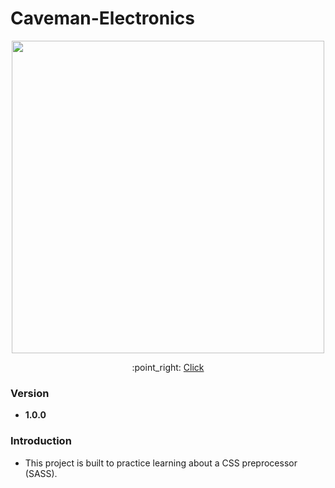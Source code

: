<h1>Caveman-Electronics</h1>
<p align="center">
    <img src="https://github.com/santichoks/Caveman-Electronics/blob/main/img/demo.gif?raw=true" height="500"/>
</p>
<p align="center">
    :point_right: <a href="https://santichoks.github.io/Caveman-Electronics/">Click</a>
</p>

<h3>Version</h3>
<ul>
    <li><strong>1.0.0</strong></li>
</ul>

<h3>Introduction</h3>
<ul>
    <li>This project is built to practice learning about a CSS preprocessor (SASS).</li>
</ul>

